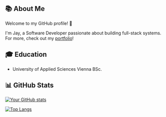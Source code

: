 ## 📚 About Me

Welcome to my GitHub profile! 👋

I'm Jay, a Software Developer passionate about building full-stack systems. For more, check out my [portfolio](https://jayq97.github.io/)!

## 🎓 Education

- University of Applied Sciences Vienna BSc.

## 📊 GitHub Stats

[![Your GitHub stats](https://github-readme-stats.vercel.app/api?username=jayq97&show_icons=true&theme=radical)](https://github.com/anuraghazra/github-readme-stats)

[![Top Langs](https://github-readme-stats.vercel.app/api/top-langs/?username=jayq97&layout=compact&theme=radical)](https://github.com/anuraghazra/github-readme-stats)
